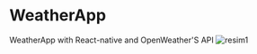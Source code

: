 # WeatherApp
 WeatherApp with React-native and OpenWeather'S  API
  ![resim1](https://user-images.githubusercontent.com/104012238/205760035-1b4bffe0-55ef-412a-a1be-ab36c7f4bc0b.jpg)
